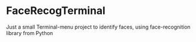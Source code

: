 # FaceRecogTerminal

Just a small Terminal-menu project to identify faces, using face-recognition library from Python
